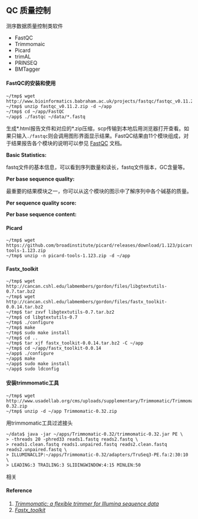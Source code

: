 ## QC 质量控制

测序数据质量控制类软件

* FastQC
* Trimmomaic
* Picard
* trimAL
* PRINSEQ
* BMTagger

#### FastQC的安装和使用
```
~/tmp$ wget http://www.bioinformatics.babraham.ac.uk/projects/fastqc/fastqc_v0.11.2.zip
~/tmp$ unzip fastqc_v0.11.2.zip -d ~/app
~/tmp$ cd ~/app/FastQC
~/app$ ./fastqc ~/data/*.fastq
```
生成\*.html报告文件和对应的\*.zip压缩，scp传输到本地后用浏览器打开查看。如果只输入`./fastqc`则会调用图形界面显示结果。FastQC结果由11个模块组成，对于结果报告各个模块的说明可以参见 [FastQC](http://www.bioinformatics.babraham.ac.uk/projects/fastqc/) 文档。

**Basic Statistics:**

fastq文件的基本信息，可以看到序列数量和读长，fastq文件版本，GC含量等。

**Per base sequence quality:**

最重要的结果模块之一，你可以从这个模块的图示中了解序列中各个碱基的质量。

**Per sequence quality score:**

**Per base sequence content:**

#### Picard
```
~/tmp$ wget https://github.com/broadinstitute/picard/releases/download/1.123/picard-tools-1.123.zip
~/tmp$ unzip -n picard-tools-1.123.zip -d ~/app
```


#### Fastx_toolkit
```
~/tmp$ wget http://cancan.cshl.edu/labmembers/gordon/files/libgtextutils-0.7.tar.bz2
~/tmp$ wget http://cancan.cshl.edu/labmembers/gordon/files/fastx_toolkit-0.0.14.tar.bz2
~/tmp$ tar zxvf libgtextutils-0.7.tar.bz2
~/tmp$ cd libgtextutils-0.7
~/tmp$ ./configure
~/tmp$ make
~/tmp$ sudo make install
~/tmp$ cd ..
~/tmp$ tar xjf fastx_toolkit-0.0.14.tar.bz2 -C ~/app
~/tmp$ cd ~/app/fastx_toolkit-0.0.14
~/app$ ./configure
~/app$ make
~/app$ sudo make install
~/app$ sudo ldconfig
```

#### 安装trimmomatic工具
```
~/tmp$ wget http://www.usadellab.org/cms/uploads/supplementary/Trimmomatic/Trimmomatic-0.32.zip
~/tmp$ unzip -d ~/app Trimmomatic-0.32.zip
```

用trimmomatic工具过滤接头
```
~/data$ java -jar ~/apps/Trimmomatic-0.32/trimmomatic-0.32.jar PE \
> -threads 20 -phred33 reads1.fastq reads2.fastq \
> reads1.clean.fastq reads1.unpaired.fastq reads2.clean.fastq reads2.unpaired.fastq \
> ILLUMINACLIP:~/apps/Trimmomatic-0.32/adapters/TruSeq3-PE.fa:2:30:10 \
> LEADING:3 TRAILING:3 SLIDINGWINDOW:4:15 MINLEN:50
```

相关

#### Reference ###
1. *[Trimmomatic: a flexible trimmer for Illumina sequence data](http://bioinformatics.oxfordjournals.org/content/early/2014/04/12/bioinformatics.btu170.full.pdf)*
2. *[Fastx_toolkit](http://hannonlab.cshl.edu/fastx_toolkit/)*
